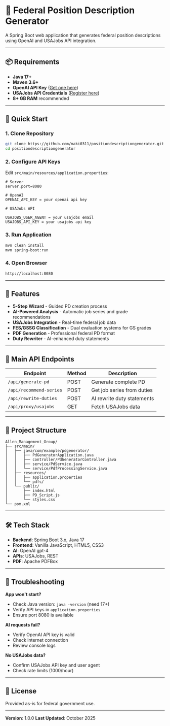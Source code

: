 # 📝 Federal Position Description Generator

A Spring Boot web application that generates federal position descriptions using OpenAI and USAJobs API integration.

---

## 📦 Requirements

- **Java 17+**
- **Maven 3.6+**
- **OpenAI API Key** ([Get one here](https://openai.com/api/))
- **USAJobs API Credentials** ([Register here](https://developer.usajobs.gov/APIRequest/Index))
- **8+ GB RAM** recommended

---

## 🚀 Quick Start

### 1. Clone Repository

```bash
git clone https://github.com/maki0311/positiondescriptiongenerator.git
cd positiondescriptiongenerator
```

### 2. Configure API Keys

Edit `src/main/resources/application.properties`:

```properties
# Server
server.port=8080

# OpenAI
OPENAI_API_KEY = your openai api key

# USAJobs API

USAJOBS_USER_AGENT = your usajobs email
USAJOBS_API_KEY = your usajobs api key
```

### 3. Run Application

```bash
mvn clean install
mvn spring-boot:run
```

### 4. Open Browser

```
http://localhost:8080
```

---

## 🎯 Features

- **5-Step Wizard** - Guided PD creation process
- **AI-Powered Analysis** - Automatic job series and grade recommendations
- **USAJobs Integration** - Real-time federal job data
- **FES/GSSG Classification** - Dual evaluation systems for GS grades
- **PDF Generation** - Professional federal PD format
- **Duty Rewriter** - AI-enhanced duty statements

---

## 🔌 Main API Endpoints

| Endpoint | Method | Description |
|----------|--------|-------------|
| `/api/generate-pd` | POST | Generate complete PD |
| `/api/recommend-series` | POST | Get job series from duties |
| `/api/rewrite-duties` | POST | AI rewrite duty statements |
| `/api/proxy/usajobs` | GET | Fetch USAJobs data |

---

## 📁 Project Structure

```
Allen_Management_Group/
├── src/main/
│   ├── java/com/example/pdgenerator/
│   │   ├── PdGeneratorApplication.java
│   │   ├── controller/PdGeneratorController.java
│   │   ├── service/PdService.java
│   │   └── service/PdfProcessingService.java
│   ├── resources/
│   │   ├── application.properties
│   │   └── pdfs/
│   └── public/
│       ├── index.html
│       ├── PD_Script.js
│       └── styles.css
└── pom.xml
```

---

## 🛠️ Tech Stack

- **Backend**: Spring Boot 3.x, Java 17
- **Frontend**: Vanilla JavaScript, HTML5, CSS3
- **AI**: OpenAI gpt-4
- **APIs**: USAJobs, REST
- **PDF**: Apache PDFBox

---

## 🐛 Troubleshooting

**App won't start?**
- Check Java version: `java -version` (need 17+)
- Verify API keys in `application.properties`
- Ensure port 8080 is available

**AI requests fail?**
- Verify OpenAI API key is valid
- Check internet connection
- Review console logs

**No USAJobs data?**
- Confirm USAJobs API key and user agent
- Check rate limits (1000/hour)

---

## 📄 License

Provided as-is for federal government use.

---

**Version**: 1.0.0
**Last Updated**: October 2025


